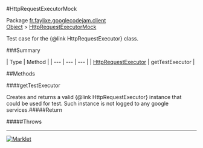 #HttpRequestExecutorMock

Package [fr.faylixe.googlecodejam.client](README.md)<br>
[Object](../../../java/langObject.md) > [HttpRequestExecutorMock](HttpRequestExecutorMock.md)

Test case for the {@link HttpRequestExecutor} class.

###Summary


| Type | Method |
| --- | --- | --- |
| [HttpRequestExecutor](/executorHttpRequestExecutor.md) | getTestExecutor |

##Methods

####getTestExecutor


Creates and returns a valid {@link HttpRequestExecutor}
 instance that could be used for test. Such instance is not
 logged to any google services.#####Return


#####Throws


---
[![Marklet](https://img.shields.io/badge/Generated%20by-Marklet-green.svg)](https://github.com/Faylixe/marklet)